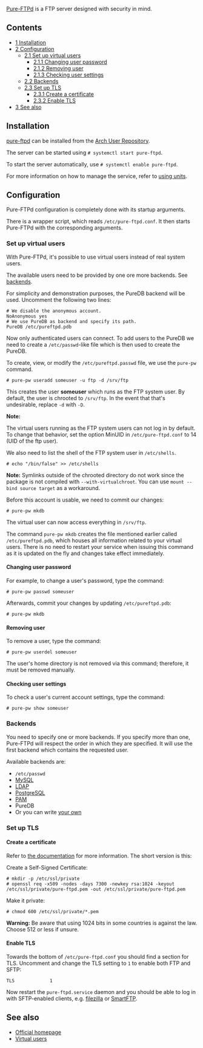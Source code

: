 [Pure-FTPd](http://www.pureftpd.org/project/pure-ftpd) is a FTP server designed with security in mind.

## Contents

*   [1 Installation](#Installation)
*   [2 Configuration](#Configuration)
    *   [2.1 Set up virtual users](#Set_up_virtual_users)
        *   [2.1.1 Changing user password](#Changing_user_password)
        *   [2.1.2 Removing user](#Removing_user)
        *   [2.1.3 Checking user settings](#Checking_user_settings)
    *   [2.2 Backends](#Backends)
    *   [2.3 Set up TLS](#Set_up_TLS)
        *   [2.3.1 Create a certificate](#Create_a_certificate)
        *   [2.3.2 Enable TLS](#Enable_TLS)
*   [3 See also](#See_also)

## Installation

[pure-ftpd](https://aur.archlinux.org/packages/pure-ftpd/) can be installed from the [Arch User Repository](/index.php/Arch_User_Repository "Arch User Repository").

The server can be started using `# systemctl start pure-ftpd`.

To start the server automatically, use `# systemctl enable pure-ftpd`.

For more information on how to manage the service, refer to [using units](/index.php/Systemd#Using_units "Systemd").

## Configuration

Pure-FTPd configuration is completely done with its startup arguments.

There is a wrapper script, which reads `/etc/pure-ftpd.conf`. It then starts Pure-FTPd with the corresponding arguments.

### Set up virtual users

With Pure-FTPd, it's possible to use virtual users instead of real system users.

The available users need to be provided by one ore more backends. See [backends](#Backends).

For simplicity and demonstration purposes, the PureDB backend will be used. Uncomment the following two lines:

```
# We disable the anonymous account.
NoAnonymous yes
# We use PureDB as backend and specify its path.
PureDB /etc/pureftpd.pdb

```

Now only authenticated users can connect. To add users to the PureDB we need to create a `/etc/passwd`-like file which is then used to create the PureDB.

To create, view, or modify the `/etc/pureftpd.passwd` file, we use the `pure-pw` command.

```
# pure-pw useradd someuser -u ftp -d /srv/ftp

```

This creates the user **someuser** which runs as the FTP system user. By default, the user is chrooted to `/srv/ftp`. In the event that that's undesirable, replace `-d` with `-D`.

**Note:**

The virtual users running as the FTP system users can not log in by default. To change that behavior, set the option MinUID in `/etc/pure-ftpd.conf` to 14 (UID of the ftp user).

We also need to list the shell of the FTP system user in `/etc/shells`.

`# echo "/bin/false" >> /etc/shells`

**Note:** Symlinks outside of the chrooted directory do not work since the package is not compiled with `--with-virtualchroot`. You can use `mount --bind source target` as a workaround.

Before this account is usable, we need to commit our changes:

```
# pure-pw mkdb

```

The virtual user can now access everything in `/srv/ftp`.

The command `pure-pw mkdb` creates the file mentioned earlier called `/etc/pureftpd.pdb`, which houses all information related to your virtual users. There is no need to restart your service when issuing this command as it is updated on the fly and changes take effect immediately.

#### Changing user password

For example, to change a user's password, type the command:

```
# pure-pw passwd someuser

```

Afterwards, commit your changes by updating `/etc/pureftpd.pdb`:

```
# pure-pw mkdb

```

#### Removing user

To remove a user, type the command:

```
# pure-pw userdel someuser

```

The user's home directory is not removed via this command; therefore, it must be removed manually.

#### Checking user settings

To check a user's current account settings, type the command:

```
# pure-pw show someuser

```

### Backends

You need to specify one or more backends. If you specify more than one, Pure-FTPd will respect the order in which they are specified. It will use the first backend which contains the requested user.

Available backends are:

*   `/etc/passwd`
*   [MySQL](/index.php/MySQL "MySQL")
*   [LDAP](/index.php/LDAP "LDAP")
*   [PostgreSQL](http://www.postgresql.org/)
*   [PAM](https://en.wikipedia.org/wiki/Linux_PAM "wikipedia:Linux PAM")
*   PureDB
*   Or you can write [your own](http://download.pureftpd.org/pub/pure-ftpd/doc/README.Authentication-Modules)

### Set up TLS

#### Create a certificate

Refer to [the documentation](http://download.pureftpd.org/pub/pure-ftpd/doc/README.TLS) for more information. The short version is this:

Create a Self-Signed Certificate:

```
# mkdir -p /etc/ssl/private
# openssl req -x509 -nodes -days 7300 -newkey rsa:1024 -keyout /etc/ssl/private/pure-ftpd.pem -out /etc/ssl/private/pure-ftpd.pem

```

Make it private:

```
# chmod 600 /etc/ssl/private/*.pem

```

**Warning:** Be aware that using 1024 bits in some countries is against the law. Choose 512 or less if unsure.

#### Enable TLS

Towards the bottom of `/etc/pure-ftpd.conf` you should find a section for TLS. Uncomment and change the TLS setting to `1` to enable both FTP and SFTP:

```
TLS             1

```

Now restart the `pure-ftpd.service` daemon and you should be able to log in with SFTP-enabled clients, e.g. [filezilla](https://www.archlinux.org/packages/?name=filezilla) or [SmartFTP](https://www.smartftp.com/).

## See also

*   [Official homepage](http://www.pureftpd.org/project/pure-ftpd)
*   [Virtual users](http://download.pureftpd.org/pub/pure-ftpd/doc/README.Virtual-Users)